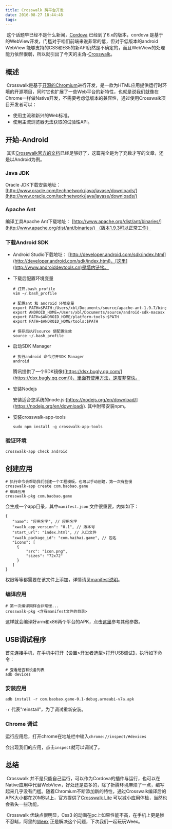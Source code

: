 ```yaml
---
title: Crosswalk 跨平台开发
date: 2016-08-27 18:44:48
tags: 
---
```

​	这个话题早已经不是什么新闻，[Cordova](http://cordova.apache.org/) 已经到了6.x的版本，cordova 是基于的WebView开发，门槛对于咱们前端来说非常的低，但对于低版本的android WebView 能够支持的CSS和ES5的新API仍然是不确定的，而且WebView的处理能力依然很弱，所以就引出了今天的主角-[Crosswalk](https://crosswalk-project.org/index_zh.html)。

## 概述

​	Crosswalk是基于[开源的Chromium](https://www.chromium.org/Home)进行开发，是一款为HTML应用提供运行时环境的开源项目，同时它也扩展了一些Web平台的新特性，也就是说我们就像在Chrome一样做Native开发，不需要考虑低版本的兼容性，通过使用Crosswalk项目开发者可以：

* 使用主流和新兴的Web标准。
* 使用主流浏览器无法获取的试验性API。

## 开始-Android

​	其实[Crosswalk官方的文档](https://crosswalk-project.org/documentation/android_zh.html)已经足够好了，这篇完全是为了充数才写的文章，还是以Android为例。

### Java JDK

Oracle JDK下载安装地址：[http://www.oracle.com/technetwork/java/javase/downloads/](http://www.oracle.com/technetwork/java/javase/downloads/)

### Apache Ant

编译工具Apache Ant下载地址： [http://www.apache.org/dist/ant/binaries/](http://www.apache.org/dist/ant/binaries/) （版本1.9.3可以正常工作）

### 下载Android SDK

* Android Studio下载地址： [http://developer.android.com/sdk/index.html](http://developer.android.com/sdk/index.html)，[这里](http://www.androiddevtools.cn)是墙内链接。

* 下载后配置环境变量

  ```shell
  # 打开.bash_profile
  vim ~/.bash_profile

  # 配置ant 和 android 环境变量
  export PATH=$PATH:/Users/xbl/Documents/source/apache-ant-1.9.7/bin;
  export ANDROID_HOME=/Users/xbl/Documents/source/android-sdk-macosx
  export PATH=$ANDROID_HOME/platform-tools:$PATH
  export PATH=$ANDROID_HOME/tools:$PATH

  # 保存后执行source 使配置生效
  source ~/.bash_profile
  ```

* 启动SDK Manager

  ```shell
  # 执行android 命令打开SDK Manager
  android
  ```

  腾讯提供了一个SDK镜像([https://dsx.bugly.qq.com/](https://dsx.bugly.qq.com/))，里面有使用方法，速度非常快。

* 安装Nodejs

  安装适合您系统的node.js:[https://nodejs.org/en/download/](https://nodejs.org/en/download/). 其中附带安装npm。

* 安装crosswalk-app-tools

  ```shell
  sudo npm install -g crosswalk-app-tools
  ```

### 验证环境

```shell
crosswalk-app check android
```

## 创建应用

```shell
# 执行命令会帮助我们创建一个工程模板，也可以手动创建，第一次有些慢
crosswalk-app create com.baobao.game
# 编译应用
crosswalk-pkg com.baobao.game
```

会生成一个app目录，其中`manifest.json` 文件很重要，内如如下：

```shell
{
   "name": "应用名字", // 应用名字
   "xwalk_app_version": "0.1", // 版本号
   "start_url": "index.html", // 入口文件
   "xwalk_package_id": "com.haihai.game", // 包名
   "icons": [
     {
         "src": "icon.png",
         "sizes": "72x72"
     }
   ]
}
```

权限等等都需要在该文件上添加，详情请见[manifest说明](https://crosswalk-project.org/documentation/manifest_zh.html)。

### 编译应用

```shell
# 第一次编译同样会非常慢...
crosswalk-pkg <含有manifest文件的目录>
```

这样就会编译好arm和x86两个平台的APK，点击[这里](https://crosswalk-project.org/documentation/crosswalk-app-tools_zh.html)参考其他参数。

## USB调试程序

首先连接手机，在手机中打开【设置>开发者选型>打开USB调试】，执行如下命令：

```shell
# 查看是否有设备列表
adb devices
```

### 安装应用

```shell
adb install -r com.baobao.game-0.1-debug.armeabi-v7a.apk
```

`-r` 代表"reinstall"，为了调试重新安装。

### Chrome 调试

运行应用后，打开chrome在地址栏中输入`chrome://inspect/#devices`

会出现我们的应用，点击`inspect`就可以调试了。

## 总结

​	Crosswalk 并不是只能自己运行，可以作为Cordova的插件与运行，也可以在Native应用中代替WebView，好处还是蛮多的，除了折腾环境麻烦了一点，编写起来几乎没有门槛。随着Chromium不断添加新的特性，通过Crosswalk编译后的APK大小都在20MB以上，官方提供了[Crosswalk Lite](https://crosswalk-project.org/documentation/crosswalk_lite_zh.html) 可以减小应用体检，当然也会丢失一些功能。

​	Crosswalk 优缺点很明显，Css3 的动画在pc上如果性能不高，在手机上更是惨不忍睹，阿里的[Weex](http://alibaba.github.io/weex/index.html) 正是解决这个问题，下次我们一起玩玩Weex。